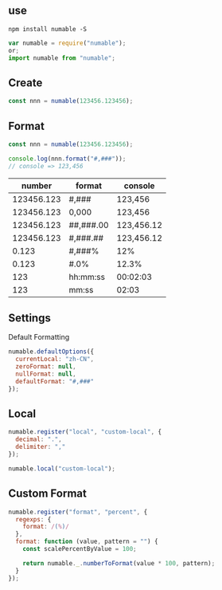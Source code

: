 ## use

```
npm install numable -S
```

```js
var numable = require("numable");
or;
import numable from "numable";
```

## Create

```js
const nnn = numable(123456.123456);
```

## Format

```js
const nnn = numable(123456.123456);

console.log(nnn.format("#,###"));
// console => 123,456
```

| number     | format    | console    |
| ---------- | --------- | ---------- |
| 123456.123 | #,###     | 123,456    |
| 123456.123 | 0,000     | 123,456    |
| 123456.123 | ##,###.00 | 123,456.12 |
| 123456.123 | #,###.##  | 123,456.12 |
| 0.123      | #,###%    | 12%        |
| 0.123      | #.0%      | 12.3%      |
| 123        | hh:mm:ss  | 00:02:03   |
| 123        | mm:ss     | 02:03      |

## Settings

Default Formatting

```js
numable.defaultOptions({
  currentLocal: "zh-CN",
  zeroFormat: null,
  nullFormat: null,
  defaultFormat: "#,###"
});
```

## Local

```js
numable.register("local", "custom-local", {
  decimal: ".",
  delimiter: ","
});

numable.local("custom-local");
```

## Custom Format

```js
numable.register("format", "percent", {
  regexps: {
    format: /(%)/
  },
  format: function (value, pattern = "") {
    const scalePercentByValue = 100;

    return numable._.numberToFormat(value * 100, pattern);
  }
});
```
